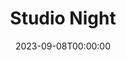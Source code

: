 ---
title: Studio Night
date: 2023-09-08T00:00:00
opening_date: 1922-12-31
approx_date: year
closing_date:
layout: productions
playbill:
Theatre: Theatre Jacksonville
cast:
- Aunt Polly At the Exposition: Adnah Duckworth
- Blackface Sketch: Jane Hopkins
- Cuthbert, Clarence and Claud:
  - E.S. Beauchamp-Nobbs
  - Ralph Cooper
  - Thomas Shuff
- Greater Love Hath No Maid: Morris Diamond
- Marionette Number:
  - Rose Baldwin
  - Vide Broward
  - Winifred Snowden
- The Man on the Curb - The Woman: Dore' Beauchamp-Nobbs
- The Man on the Curb - The Man: E.S. Beauchamp-Nobbs
crew:
- Stage Setting:
  - Mr. Charles Tharp
  - Mrs. Charles Tharp
---